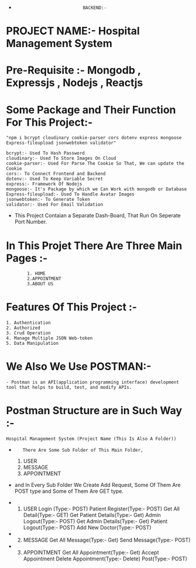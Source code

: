 -                               BACKEND:- 

#             PROJECT NAME:- Hospital Management System

# Pre-Requisite :- Mongodb , Expressjs , Nodejs , Reactjs

# Some Package and Their Function For This Project:-

    "npm i bcrypt cloudinary cookie-parser cors dotenv express mongoose  Express-fileupload jsonwebtoken validator"

    bcrypt:- Used To Hash Password 
    cloudinary:- Used To Store Images On Cloud 
    cookie-parser:- Used For Parse The Cookie So That, We can update the Cookie
    cors:- To Connect Frontend and Backend
    dotenv:- Used To Keep Variable Secret
    express:- Framework Of Nodejs 
    mongoose:- It's Package by which we Can Work with mongodb or Database
    Express-fileupload:- Used To Handle Avatar Images
    jsonwebtoken:- To Generate Token
    validator:- Used For Email Validation


- This Project Contaian a Separate Dash-Board, That Run On Seperate Port Number.

# In This Projet There Are Three Main Pages :-
            1. HOME
            2.APPOINTMENT
            3.ABOUT US
            
# Features Of This Project :-
    1. Authentication 
    2. Authorized
    3. Crud Operation
    4. Manage Multiple JSON Web-token
    5. Data Manipulation




# We Also We Use POSTMAN:-
    - Postman is an API(application programming interface) development tool that helps to build, test, and modify APIs.


# Postman Structure are in Such Way :- 

                                                     
    Hospital Management System (Project Name (This Is Also A Folder))

-        There Are Some Sub Folder of This Main Folder, 

    1. USER
    2. MESSAGE
    3. APPOINTMENT

- and In Every Sub Folder We Create Add Request,  Some Of Them Are POST type and Some of Them Are GET type.

-  1. USER 
        Login (Type:- POST)
        Patient Register(Type:- POST)
        Get All Detail(Type:- GET)
        Get Patient Details(Type:- Get)
        Admin Logout(Type:- POST)
        Get Admin Details(Type:- Get)
        Patient Logout(Type:- POST)
        Add New Doctor(Type:- POST)

-  2. MESSAGE
        Get All Message(Type:- Get)
        Send Message(Type:- POST)

-  3. APPOINTMENT
        Get All Appointment(Type:- Get)
        Accept Appointment 
        Delete Appointment(Type:- Delete)
        Post(Type:- POST)